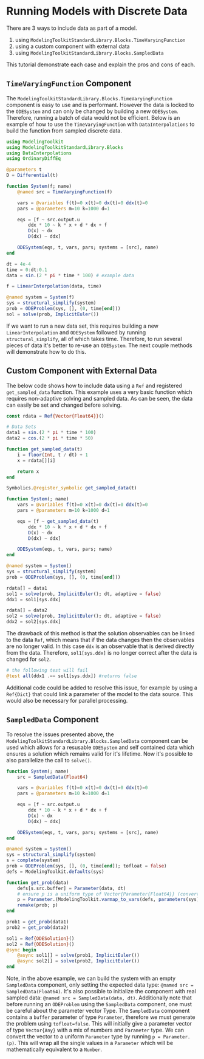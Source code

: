 # Running Models with Discrete Data

There are 3 ways to include data as part of a model.

 1. using `ModelingToolkitStandardLibrary.Blocks.TimeVaryingFunction`
 2. using a custom component with external data
 3. using `ModelingToolkitStandardLibrary.Blocks.SampledData`

This tutorial demonstrate each case and explain the pros and cons of each.

## `TimeVaryingFunction` Component

The `ModelingToolkitStandardLibrary.Blocks.TimeVaryingFunction` component is easy to use and is performant.  However the data is locked to the `ODESystem` and can only be changed by building a new `ODESystem`.  Therefore, running a batch of data would not be efficient.  Below is an example of how to use the `TimeVaryingFunction` with `DataInterpolations` to build the function from sampled discrete data.

```julia
using ModelingToolkit
using ModelingToolkitStandardLibrary.Blocks
using DataInterpolations
using OrdinaryDiffEq

@parameters t
D = Differential(t)

function System(f; name)
    @named src = TimeVaryingFunction(f)

    vars = @variables f(t)=0 x(t)=0 dx(t)=0 ddx(t)=0
    pars = @parameters m=10 k=1000 d=1

    eqs = [f ~ src.output.u
        ddx * 10 ~ k * x + d * dx + f
        D(x) ~ dx
        D(dx) ~ ddx]

    ODESystem(eqs, t, vars, pars; systems = [src], name)
end

dt = 4e-4
time = 0:dt:0.1
data = sin.(2 * pi * time * 100) # example data

f = LinearInterpolation(data, time)

@named system = System(f)
sys = structural_simplify(system)
prob = ODEProblem(sys, [], (0, time[end]))
sol = solve(prob, ImplicitEuler())
```

If we want to run a new data set, this requires building a new `LinearInterpolation` and `ODESystem` followed by running `structural_simplify`, all of which takes time.  Therefore, to run several pieces of data it's better to re-use an `ODESystem`.  The next couple methods will demonstrate how to do this.

## Custom Component with External Data

The below code shows how to include data using a `Ref` and registered `get_sampled_data` function.  This example uses a very basic function which requires non-adaptive solving and sampled data.  As can be seen, the data can easily be set and changed before solving.

```julia
const rdata = Ref{Vector{Float64}}()

# Data Sets
data1 = sin.(2 * pi * time * 100)
data2 = cos.(2 * pi * time * 50)

function get_sampled_data(t)
    i = floor(Int, t / dt) + 1
    x = rdata[][i]

    return x
end

Symbolics.@register_symbolic get_sampled_data(t)

function System(; name)
    vars = @variables f(t)=0 x(t)=0 dx(t)=0 ddx(t)=0
    pars = @parameters m=10 k=1000 d=1

    eqs = [f ~ get_sampled_data(t)
        ddx * 10 ~ k * x + d * dx + f
        D(x) ~ dx
        D(dx) ~ ddx]

    ODESystem(eqs, t, vars, pars; name)
end

@named system = System()
sys = structural_simplify(system)
prob = ODEProblem(sys, [], (0, time[end]))

rdata[] = data1
sol1 = solve(prob, ImplicitEuler(); dt, adaptive = false)
ddx1 = sol1[sys.ddx]

rdata[] = data2
sol2 = solve(prob, ImplicitEuler(); dt, adaptive = false)
ddx2 = sol2[sys.ddx]
```

The drawback of this method is that the solution observables can be linked to the data `Ref`, which means that if the data changes then the observables are no longer valid.  In this case `ddx` is an observable that is derived directly from the data.  Therefore, `sol1[sys.ddx]` is no longer correct after the data is changed for `sol2`.

```julia
# the following test will fail
@test all(ddx1 .== sol1[sys.ddx]) #returns false
```

Additional code could be added to resolve this issue, for example by using a `Ref{Dict}` that could link a parameter of the model to the data source.  This would also be necessary for parallel processing.

## `SampledData` Component

To resolve the issues presented above, the `ModelingToolkitStandardLibrary.Blocks.SampledData` component can be used which allows for a resusable `ODESystem` and self contained data which ensures a solution which remains valid for it's lifetime.  Now it's possible to also parallelize the call to `solve()`.

```julia
function System(; name)
    src = SampledData(Float64)

    vars = @variables f(t)=0 x(t)=0 dx(t)=0 ddx(t)=0
    pars = @parameters m=10 k=1000 d=1

    eqs = [f ~ src.output.u
        ddx * 10 ~ k * x + d * dx + f
        D(x) ~ dx
        D(dx) ~ ddx]

    ODESystem(eqs, t, vars, pars; systems = [src], name)
end

@named system = System()
sys = structural_simplify(system)
s = complete(system)
prob = ODEProblem(sys, [], (0, time[end]); tofloat = false)
defs = ModelingToolkit.defaults(sys)

function get_prob(data)
    defs[s.src.buffer] = Parameter(data, dt)
    # ensure p is a uniform type of Vector{Parameter{Float64}} (converting from Vector{Any})
    p = Parameter.(ModelingToolkit.varmap_to_vars(defs, parameters(sys); tofloat = false))
    remake(prob; p)
end

prob1 = get_prob(data1)
prob2 = get_prob(data2)

sol1 = Ref{ODESolution}()
sol2 = Ref{ODESolution}()
@sync begin
    @async sol1[] = solve(prob1, ImplicitEuler())
    @async sol2[] = solve(prob2, ImplicitEuler())
end
```

Note, in the above example, we can build the system with an empty `SampledData` component, only setting the expected data type: `@named src = SampledData(Float64)`.  It's also possible to initialize the component with real sampled data: `@named src = SampledData(data, dt)`.  Additionally note that before running an `ODEProblem` using the `SampledData` component, one must be careful about the parameter vector Type.  The `SampledData` component contains a `buffer` parameter of type `Parameter`, therefore we must generate the problem using `tofloat=false`.  This will initially give a parameter vector of type `Vector{Any}` with a mix of numbers and `Parameter` type.  We can convert the vector to a uniform `Parameter` type by running `p = Parameter.(p)`.  This will wrap all the single values in a `Parameter` which will be mathematically equivalent to a `Number`.

